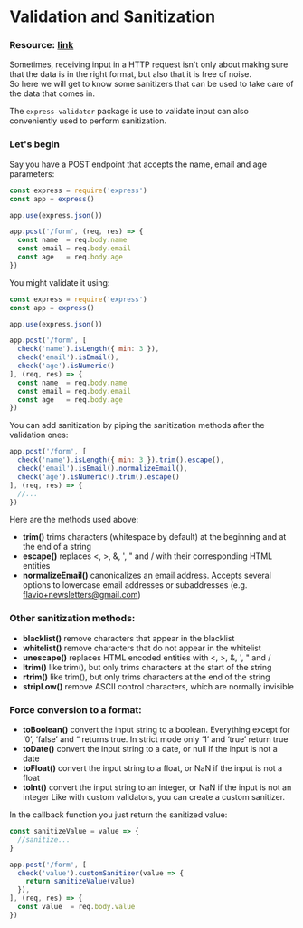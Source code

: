 # Validation and Sanitization

### Resource: [link](https://express-validator.github.io/docs/sanitization.html)

Sometimes, receiving input in a HTTP request isn't only about making sure that the data is in the right format, but also that it is free of noise.<br />
So here we will get to know some sanitizers that can be used to take care of the data that comes in.

The <code>express-validator</code> package is use to validate input can also conveniently used to perform sanitization.

### Let's begin

Say you have a POST endpoint that accepts the name, email and age parameters:

```javascript
const express = require('express')
const app = express()

app.use(express.json())

app.post('/form', (req, res) => {
  const name  = req.body.name
  const email = req.body.email
  const age   = req.body.age
})
```

You might validate it using:

```javascript
const express = require('express')
const app = express()

app.use(express.json())

app.post('/form', [
  check('name').isLength({ min: 3 }),
  check('email').isEmail(),
  check('age').isNumeric()
], (req, res) => {
  const name  = req.body.name
  const email = req.body.email
  const age   = req.body.age
})
```

You can add sanitization by piping the sanitization methods after the validation ones:

```javascript
app.post('/form', [
  check('name').isLength({ min: 3 }).trim().escape(),
  check('email').isEmail().normalizeEmail(),
  check('age').isNumeric().trim().escape()
], (req, res) => {
  //...
})
```

Here are the methods used above:

- **trim()**  trims characters (whitespace by default) at the beginning and at the end of a string
- **escape()** replaces <, >, &, ', " and / with their corresponding HTML entities
- **normalizeEmail()** canonicalizes an email address. Accepts several options to lowercase email addresses or subaddresses (e.g. flavio+newsletters@gmail.com)

### Other sanitization methods:

- **blacklist()** remove characters that appear in the blacklist
- **whitelist()** remove characters that do not appear in the whitelist
- **unescape()** replaces HTML encoded entities with <, >, &, ', " and /
- **ltrim()** like trim(), but only trims characters at the start of the string
- **rtrim()** like trim(), but only trims characters at the end of the string
- **stripLow()** remove ASCII control characters, which are normally invisible

### Force conversion to a format:

- **toBoolean()** convert the input string to a boolean. Everything except for ‘0’, ‘false’ and “ returns true. In strict mode only ‘1’ and ‘true’ return true
- **toDate()** convert the input string to a date, or null if the input is not a date
- **toFloat()** convert the input string to a float, or NaN if the input is not a float
- **toInt()** convert the input string to an integer, or NaN if the input is not an integer
Like with custom validators, you can create a custom sanitizer.

In the callback function you just return the sanitized value:

```javascript
const sanitizeValue = value => {
  //sanitize...
}

app.post('/form', [
  check('value').customSanitizer(value => {
    return sanitizeValue(value)
  }),
], (req, res) => {
  const value  = req.body.value
})
```
